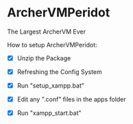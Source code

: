 ArcherVMPeridot
===============

The Largest ArcherVM Ever

How to setup ArcherVMPeridot:

- [x] Unzip the Package
- [x] Refreshing the Config System
 - [x] Run "setup_xampp.bat"
 - [x] Edit any ".conf" files in the apps folder
- [x] Run "xampp_start.bat"

